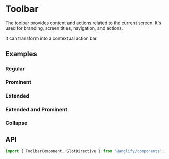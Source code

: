 # Toolbar

<app-references
issues="https://github.com/valentingavran/anglify/labels/component%3A%20Toolbar"
material-design="https://material.io/components/app-bars-top"
w3c="https://www.w3.org/WAI/ARIA/apg/patterns/toolbar/"/>

The toolbar provides content and actions related to the current screen. It's used for branding, screen titles, navigation, and actions.

It can transform into a contextual action bar.

## Examples

### Regular

<app-code-example component="toolbar" example="regular"></app-code-example>

### Prominent

<app-code-example component="toolbar" example="prominent"></app-code-example>

### Extended

<app-code-example component="toolbar" example="extended"></app-code-example>

### Extended and Prominent

<app-code-example component="toolbar" example="extended-prominent"></app-code-example>

### Collapse

<app-code-example component="toolbar" example="collapse"></app-code-example>

## API

```typescript
import { ToolbarComponent, SlotDirective } from '@anglify/components';
```

<app-inputs-table components="ToolbarComponent"></app-inputs-table>

<app-styling-table component="toolbar"></app-styling-table>
